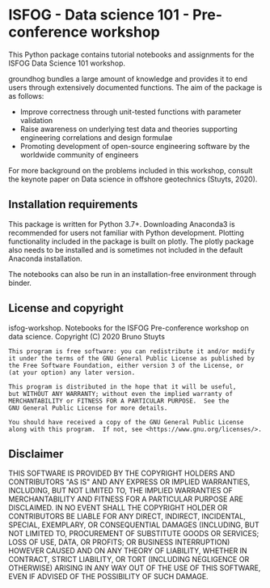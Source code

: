 ISFOG - Data science 101 - Pre-conference workshop
========================================================

This Python package contains tutorial notebooks and assignments for the ISFOG Data Science 101 workshop.

groundhog bundles a large amount of knowledge and provides it to end users through extensively documented functions. The aim of the package is as follows:

   - Improve correctness through unit-tested functions with parameter validation
   - Raise awareness on underlying test data and theories supporting engineering correlations and design formulae
   - Promoting development of open-source engineering software by the worldwide community of engineers

For more background on the problems included in this workshop, consult the keynote paper on Data science in offshore geotechnics (Stuyts, 2020).

Installation requirements
-------------------------

This package is written for Python 3.7+. Downloading Anaconda3 is recommended for users not familiar with Python development. Plotting functionality included in the package is built on plotly. The plotly package also needs to be installed and is sometimes not included in the default Anaconda installation.

The notebooks can also be run in an installation-free environment through binder.


License and copyright
-----------------------

isfog-workshop. Notebooks for the ISFOG Pre-conference workshop on data science.
    Copyright (C) 2020  Bruno Stuyts

    This program is free software: you can redistribute it and/or modify
    it under the terms of the GNU General Public License as published by
    the Free Software Foundation, either version 3 of the License, or
    (at your option) any later version.

    This program is distributed in the hope that it will be useful,
    but WITHOUT ANY WARRANTY; without even the implied warranty of
    MERCHANTABILITY or FITNESS FOR A PARTICULAR PURPOSE.  See the
    GNU General Public License for more details.

    You should have received a copy of the GNU General Public License
    along with this program.  If not, see <https://www.gnu.org/licenses/>.


Disclaimer
-------------

THIS SOFTWARE IS PROVIDED BY THE COPYRIGHT HOLDERS AND CONTRIBUTORS "AS IS" AND ANY EXPRESS OR IMPLIED WARRANTIES, INCLUDING, BUT NOT LIMITED TO, THE IMPLIED WARRANTIES OF MERCHANTABILITY AND FITNESS FOR A PARTICULAR PURPOSE ARE DISCLAIMED. IN NO EVENT SHALL THE COPYRIGHT HOLDER OR CONTRIBUTORS BE LIABLE FOR ANY DIRECT, INDIRECT, INCIDENTAL, SPECIAL, EXEMPLARY, OR CONSEQUENTIAL DAMAGES (INCLUDING, BUT NOT LIMITED TO, PROCUREMENT OF SUBSTITUTE GOODS OR SERVICES; LOSS OF USE, DATA, OR PROFITS; OR BUSINESS INTERRUPTION) HOWEVER CAUSED AND ON ANY THEORY OF LIABILITY, WHETHER IN CONTRACT, STRICT LIABILITY, OR TORT (INCLUDING NEGLIGENCE OR OTHERWISE) ARISING IN ANY WAY OUT OF THE USE OF THIS SOFTWARE, EVEN IF ADVISED OF THE POSSIBILITY OF SUCH DAMAGE.